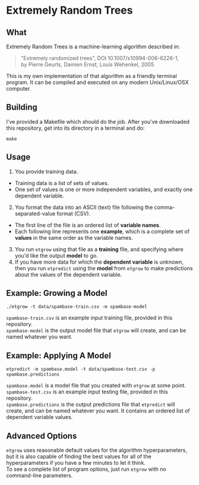 # Extremely Random Trees

## What

Extremely Random Trees is a machine-learning algorithm described in:

> "Extremely randomized trees", DOI 10.1007/s10994-006-6226-1,  
> by Pierre Geurts, Damien Ernst, Louis Wehenkel, 2005

This is my own implementation of that algorithm as a friendly terminal program.
It can be compiled and executed on any modern Unix/Linux/OSX computer.

## Building

I've provided a Makefile which should do the job.
After you've downloaded this repository, get into its directory in a terminal and do:

```
make
```

## Usage

1. You provide training data.
  * Training data is a list of sets of values.
  * One set of values is one or more independent variables, and exactly one dependent variable.
2. You format the data into an ASCII (text) file following the comma-separated-value format (CSV).
  * The first line of the file is an ordered list of **variable names**.
  * Each following line represents one **example**, which is a complete set of **values** in the same order as the variable names.
3. You run `etgrow` using that file as a **training** file, and specifying where you'd like the output **model** to go.
4. If you have more data for which the **dependent variable** is unknown, then you run `etpredict` using the **model** from `etgrow` to make predictions about the values of the dependent variable.

## Example: Growing a Model

```
./etgrow -t data/spambase-train.csv -m spambase-model
```
`spambase-train.csv` is an example input training file, provided in this repository.  
`spambase-model` is the output model file that `etgrow` will create, and can be named whatever you want.

## Example: Applying A Model

```
etpredict -m spambase.model -t data/spambase-test.csv -p spambase.predictions
```

`spambase.model` is a model file that you created with `etgrow` at some point.  
`spambase-test.csv` is an example input testing file, provided in this repository.  
`spambase.predictions` is the output predictions file that `etpredict` will create, and can be named whatever you want. It contains an ordered list of dependent variable values.

## Advanced Options

`etgrow` uses reasonable default values for the algorithm hyperparameters,
but it is also capable of finding the best values for all of the hyperparameters
if you have a few minutes to let it think.  
To see a complete list of program options, just run `etgrow` with no command-line parameters.

